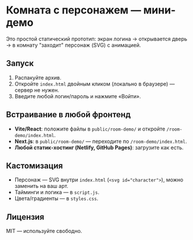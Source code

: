 
# Комната с персонажем — мини-демо

Это простой статический прототип: экран логина → открывается дверь → в комнату "заходит" персонаж (SVG) с анимацией.

## Запуск

1. Распакуйте архив.
2. Откройте `index.html` двойным кликом (локально в браузере) — сервер не нужен.
3. Введите любой логин/пароль и нажмите «Войти».

## Встраивание в любой фронтенд
- **Vite/React**: положите файлы в `public/room-demo/` и откройте `/room-demo/index.html`.
- **Next.js**: в `public/room-demo/` — переходите по `/room-demo/index.html`.
- **Любой статиκ-хостинг (Netlify, GitHub Pages)**: загрузите как есть.

## Кастомизация
- Персонаж — SVG внутри `index.html` (`<svg id="character">`), можно заменить на ваш арт.
- Тайминги и логика — в `script.js`.
- Цвета/градиенты — в `styles.css`.

## Лицензия
MIT — используйте свободно.
